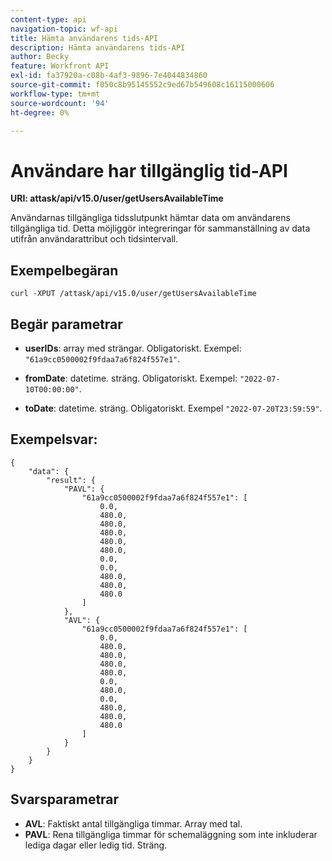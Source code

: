 ```yaml
---
content-type: api
navigation-topic: wf-api
title: Hämta användarens tids-API
description: Hämta användarens tids-API
author: Becky
feature: Workfront API
exl-id: fa37920a-c08b-4af3-9896-7e4044834860
source-git-commit: f050c8b95145552c9ed67b549608c16115000606
workflow-type: tm+mt
source-wordcount: '94'
ht-degree: 0%

---
```


# Användare har tillgänglig tid-API

**URI: attask/api/v15.0/user/getUsersAvailableTime**

Användarnas tillgängliga tidsslutpunkt hämtar data om användarens tillgängliga tid. Detta möjliggör integreringar för sammanställning av data utifrån användarattribut och tidsintervall.

## Exempelbegäran

`curl -XPUT /attask/api/v15.0/user/getUsersAvailableTime`

## Begär parametrar

* **userIDs**: array med strängar. Obligatoriskt. Exempel: `"61a9cc0500002f9fdaa7a6f824f557e1"`.

* **fromDate**: datetime. sträng. Obligatoriskt. Exempel:  `"2022-07-10T00:00:00"`.

* **toDate**: datetime. sträng. Obligatoriskt. Exempel `"2022-07-20T23:59:59"`.

## Exempelsvar:

```
{
    "data": {
        "result": {
            "PAVL": {
                "61a9cc0500002f9fdaa7a6f824f557e1": [
                    0.0,
                    480.0,
                    480.0,
                    480.0,
                    480.0,
                    480.0,
                    0.0,
                    0.0,
                    480.0,
                    480.0,
                    480.0
                ]
            },
            "AVL": {
                "61a9cc0500002f9fdaa7a6f824f557e1": [
                    0.0,
                    480.0,
                    480.0,
                    480.0,
                    480.0,
                    0.0,
                    480.0,
                    0.0,
                    480.0,
                    480.0,
                    480.0
                ]
            }
        }
    }
}
```

## Svarsparametrar

* **AVL**: Faktiskt antal tillgängliga timmar. Array med tal.
* **PAVL**: Rena tillgängliga timmar för schemaläggning som inte inkluderar lediga dagar eller ledig tid. Sträng.
